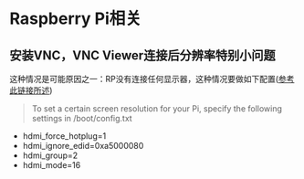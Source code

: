 # Raspberry Pi相关
## 安装VNC，VNC Viewer连接后分辨率特别小问题
这种情况是可能原因之一：RP没有连接任何显示器，这种情况要做如下配置([参考此链接所述](https://support.realvnc.com/knowledgebase/article/View/523))
>To set a certain screen resolution for your Pi, specify the following settings in /boot/config.txt
- hdmi_force_hotplug=1
- hdmi_ignore_edid=0xa5000080  	 
- hdmi_group=2 	 
- hdmi_mode=16
